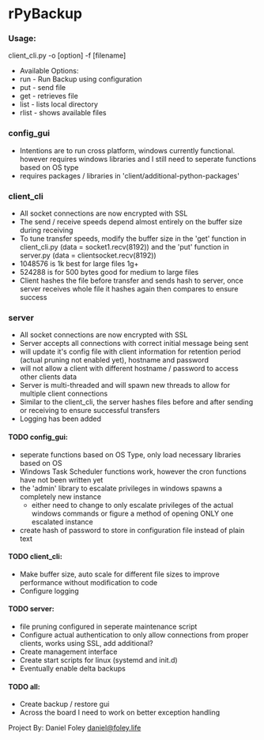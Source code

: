 # rPyBackup 

### Usage:
client_cli.py -o \[option\] -f \[filename\]
 * Available Options:
 * run - Run Backup using configuration
 * put - send file
 * get - retrieves file
 * list - lists local directory
 * rlist - shows available files

### config_gui 
 - Intentions are to run cross platform, windows currently functional. however requires windows libraries and I still need to seperate functions based on OS type
 - requires packages / libraries in 'client/additional-python-packages'

### client_cli 
- All socket connections are now encrypted with SSL 
- The send / receive speeds depend almost entirely on the buffer size during receiving
- To tune transfer speeds, modify the buffer size in the 'get' function in client_cli.py (data = socket1.recv(8192)) and the 'put' function in server.py (data = clientsocket.recv(8192))  
 - 1048576 is 1k best for large files 1g+
 - 524288 is for 500 bytes good for medium to large files
- Client hashes the file before transfer and sends hash to server, once server receives whole file it hashes again then compares to ensure success
		     
### server
- All socket connections are now encrypted with SSL     
- Server accepts all connections with correct initial message being sent
- will update it's config file with client information for retention period 
  (actual pruning not enabled yet), hostname and password
- will not allow a client with different hostname / password to access other clients data
- Server is multi-threaded and will spawn new threads to allow for multiple client connections
- Similar to the client_cli, the server hashes files before and after sending or receiving to ensure successful transfers
- Logging has been added

#### TODO config_gui:
 - seperate functions based on OS Type, only load necessary libraries based on OS
 - Windows Task Scheduler functions work, however the cron functions have not been written yet
 - the 'admin' library to escalate privileges in windows spawns a completely new instance
 	- either need to change to only escalate privileges of the actual windows commands
 	  or figure a method of opening ONLY one escalated instance
 - create hash of password to store in configuration file instead of plain text

#### TODO client_cli:
 - Make buffer size, auto scale for different file sizes to improve performance without modification to code
 - Configure logging
 
#### TODO server:
 - file pruning configured in seperate maintenance script
 - Configure actual authentication to only allow connections from proper clients, works using SSL, add additional?
 - Create management interface
 - Create start scripts for linux (systemd and init.d)
 - Eventually enable delta backups
 
#### TODO all:
 - Create backup / restore gui
 - Across the board I need to work on better exception handling
  

Project By: Daniel Foley <daniel@foley.life>